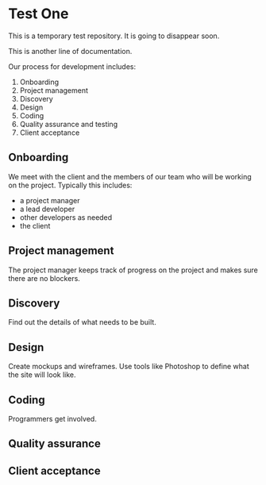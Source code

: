 # Test One
This is a temporary test repository. It is going to disappear soon.

This is another line of documentation.

Our process for development includes:

1. Onboarding
2. Project management
3. Discovery
4. Design
5. Coding
6. Quality assurance and testing
7. Client acceptance

## Onboarding

We meet with the client and the members of our team who will be working on the project. Typically this includes:

* a project manager
* a lead developer
* other developers as needed
* the client

## Project management

The project manager keeps track of progress on the project and makes sure there are no blockers.

## Discovery

Find out the details of what needs to be built.

## Design

Create mockups and wireframes. Use tools like Photoshop to define what the site will look like.

## Coding

Programmers get involved.

## Quality assurance

## Client acceptance

